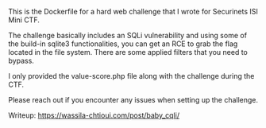 This is the Dockerfile for a hard web challenge that I wrote for Securinets ISI Mini CTF.

The challenge basically includes an SQLi vulnerability and using some of the build-in sqlite3 functionalities, you can get an RCE to grab the flag located in the file system. 
There are some applied filters that you need to bypass. 

I only provided the value-score.php file along with the challenge during the CTF.

Please reach out if you encounter any issues when setting up the challenge. 

Writeup: https://wassila-chtioui.com/post/baby_cqli/ 
